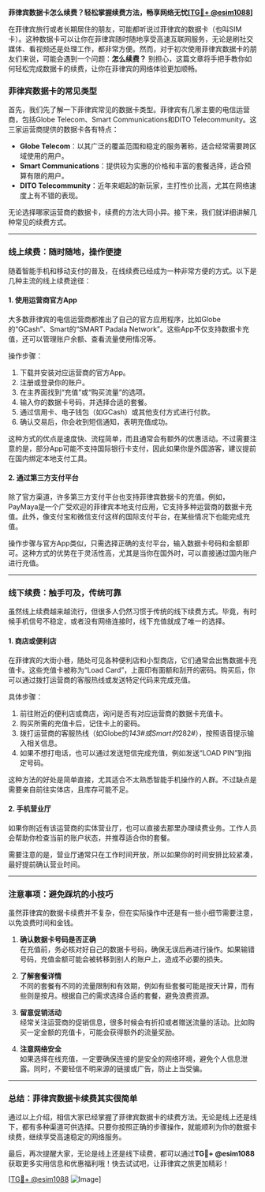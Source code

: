 **菲律宾数据卡怎么续费？轻松掌握续费方法，畅享网络无忧[[TG💪+ @esim1088](https://t.me/s/esim1088)]**

在菲律宾旅行或者长期居住的朋友，可能都听说过菲律宾的数据卡（也叫SIM卡）。这种数据卡可以让你在菲律宾随时随地享受高速互联网服务，无论是刷社交媒体、看视频还是处理工作，都非常方便。然而，对于初次使用菲律宾数据卡的朋友们来说，可能会遇到一个问题：**怎么续费？** 别担心，这篇文章将手把手教你如何轻松完成数据卡的续费，让你在菲律宾的网络体验更加顺畅。

### **菲律宾数据卡的常见类型**

首先，我们先了解一下菲律宾常见的数据卡类型。菲律宾有几家主要的电信运营商，包括Globe Telecom、Smart Communications和DITO Telecommunity。这三家运营商提供的数据卡各有特点：

- **Globe Telecom**：以其广泛的覆盖范围和稳定的服务著称，适合经常需要跨区域使用的用户。
- **Smart Communications**：提供较为实惠的价格和丰富的套餐选择，适合预算有限的用户。
- **DITO Telecommunity**：近年来崛起的新玩家，主打性价比高，尤其在网络速度上有不错的表现。

无论选择哪家运营商的数据卡，续费的方法大同小异。接下来，我们就详细讲解几种常见的续费方式。

---

### **线上续费：随时随地，操作便捷**

随着智能手机和移动支付的普及，在线续费已经成为一种非常方便的方式。以下是几种主流的线上续费途径：

#### **1. 使用运营商官方App**
大多数菲律宾的电信运营商都推出了自己的官方应用程序，比如Globe的“GCash”、Smart的“SMART Padala Network”。这些App不仅支持数据卡充值，还可以管理账户余额、查看流量使用情况等。

操作步骤：
1. 下载并安装对应运营商的官方App。
2. 注册或登录你的账户。
3. 在主界面找到“充值”或“购买流量”的选项。
4. 输入你的数据卡号码，并选择合适的套餐。
5. 通过信用卡、电子钱包（如GCash）或其他支付方式进行付款。
6. 确认交易后，你会收到短信通知，表明充值成功。

这种方式的优点是速度快、流程简单，而且通常会有额外的优惠活动。不过需要注意的是，部分App可能不支持国际银行卡支付，因此如果你是外国游客，建议提前在国内绑定本地支付工具。

#### **2. 通过第三方支付平台**
除了官方渠道，许多第三方支付平台也支持菲律宾数据卡的充值。例如，PayMaya是一个广受欢迎的菲律宾本地支付应用，它支持多种运营商的数据卡充值。此外，像支付宝和微信支付这样的国际支付平台，在某些情况下也能完成充值。

操作步骤与官方App类似，只需选择正确的支付平台，输入数据卡号码和金额即可。这种方式的优势在于灵活性高，尤其是当你在国外时，可以直接通过国内账户进行充值。

---

### **线下续费：触手可及，传统可靠**

虽然线上续费越来越流行，但很多人仍然习惯于传统的线下续费方式。毕竟，有时候手机信号不稳定，或者没有网络连接时，线下充值就成了唯一的选择。

#### **1. 商店或便利店**
在菲律宾的大街小巷，随处可见各种便利店和小型商店，它们通常会出售数据卡充值卡。这些充值卡被称为“Load Card”，上面印有面额和刮开的密码。购买后，你可以通过拨打运营商的客服热线或发送特定代码来完成充值。

具体步骤：
1. 前往附近的便利店或商店，询问是否有对应运营商的数据卡充值卡。
2. 购买所需的充值卡后，记住卡上的密码。
3. 拨打运营商的客服热线（如Globe的*143#或Smart的*282#），按照语音提示输入相关信息。
4. 如果不想打电话，也可以通过发送短信完成充值，例如发送“LOAD PIN”到指定号码。

这种方法的好处是简单直接，尤其适合不太熟悉智能手机操作的人群。不过缺点是需要亲自前往实体店，且库存可能不足。

#### **2. 手机营业厅**
如果你附近有该运营商的实体营业厅，也可以直接去那里办理续费业务。工作人员会帮助你检查当前的账户状态，并推荐适合你的套餐。

需要注意的是，营业厅通常只在工作时间开放，所以如果你的时间安排比较紧凑，最好提前确认营业时间。

---

### **注意事项：避免踩坑的小技巧**

虽然菲律宾的数据卡续费并不复杂，但在实际操作中还是有一些小细节需要注意，以免浪费时间和金钱。

1. **确认数据卡号码是否正确**  
   在充值前，务必核对好自己的数据卡号码，确保无误后再进行操作。如果输错号码，充值金额可能会被转移到别人的账户上，造成不必要的损失。

2. **了解套餐详情**  
   不同的套餐有不同的流量限制和有效期，例如有些套餐可能是按天计算，而有些则是按月。根据自己的需求选择合适的套餐，避免浪费资源。

3. **留意促销活动**  
   经常关注运营商的促销信息，很多时候会有折扣或者赠送流量的活动。比如购买一定金额的充值卡，可能会获得额外的流量奖励。

4. **注意网络安全**  
   如果选择在线充值，一定要确保连接的是安全的网络环境，避免个人信息泄露。同时，不要轻信不明来源的链接或广告，防止上当受骗。

---

### **总结：菲律宾数据卡续费其实很简单**

通过以上介绍，相信大家已经掌握了菲律宾数据卡的续费方法。无论是线上还是线下，都有多种渠道可供选择。只要你按照正确的步骤操作，就能顺利为你的数据卡续费，继续享受高速稳定的网络服务。

最后，再次提醒大家，无论是线上还是线下续费，都可以通过**TG💪+ @esim1088**获取更多实用信息和优惠福利哦！快去试试吧，让菲律宾之旅更加精彩！

[[TG💪+ @esim1088](https://t.me/s/esim1088) ![Image](https://i.postimg.cc/4NQfJmqS/Snipaste-2025-05-13-00-14-12.png)]